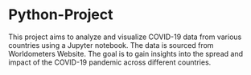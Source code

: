 # Python-Project
This project aims to analyze and visualize COVID-19 data from various countries using a Jupyter notebook. The data is sourced from Worldometers Website. The goal is to gain insights into the spread and impact of the COVID-19 pandemic across different countries.
